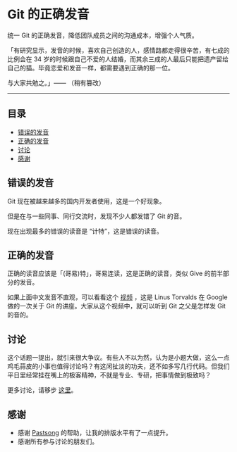 # Git 的正确发音

统一 Git 的正确发音，降低团队成员之间的沟通成本，增强个人气质。

「有研究显示，发音的时候，喜欢自己创造的人，感情路都走得很辛苦，有七成的比例会在 34 岁的时候跟自己不爱的人结婚，而其余三成的人最后只能把遗产留给自己的猫。毕竟恋爱和发音一样，都需要遇到正确的那一位。

与大家共勉之。」—— （稍有篡改）

-----

## 目录
- [错误的发音](#错误的发音)
- [正确的发音](#正确的发音)
- [讨论](#讨论)
- [感谢](#感谢)

## 错误的发音

Git 现在被越来越多的国内开发者使用，这是一个好现象。

但是在与一些同事、同行交流时，发现不少人都发错了 Git 的音。

现在出现最多的错误的读音是 “计特”，这是错误的读音。

## 正确的发音

正确的读音应该是「(哥易)特」，哥易连读，这是正确的读音，类似 Give 的前半部分的发音。

如果上面中文发音不直观，可以看看这个 [视频](https://www.youtube.com/watch?v=4XpnKHJAok8) ，这是 Linus Torvalds 在 Google 做的一次关于 Git 的讲座。大家从这个视频中，就可以听到 Git 之父是怎样发 Git 的音的。

## 讨论

这个话题一提出，就引来很大争议。有些人不以为然，认为是小题大做，这么一点鸡毛蒜皮的小事也值得讨论吗？有这闲扯淡的功夫，还不如多写几行代码。但我们平日里经常挂在嘴上的极客精神，不就是专业、专研，把事情做到极致吗？

更多讨论，请移步 [这里](https://v2ex.com/t/246033#reply48)。

## 感谢

- 感谢 [Pastsong](https://v2ex.com/member/Pastsong) 的帮助，让我的排版水平有了一点提升。
- 感谢所有参与讨论的朋友们。
